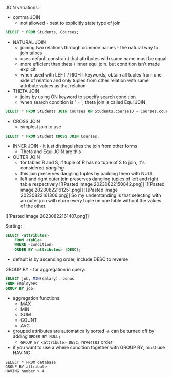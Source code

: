 JOIN variations:
- comma JOIN
	- not allowed - best to explicitly state type of join
```SQL
SELECT * FROM Students, Courses;
```
- NATURAL JOIN
	- joining two relations through common names - the natural way to join talbes
	- uses default constraint that attributes with same name must be equal
	- more efficient than theta / inner equi join. but condition isn't made explicit
	- when used with LEFT / RIGHT keywords, obtain all tuples from one side of relation and only tuples from other relation with same attribute values as that relation
- THETA JOIN
	- joins by using ON keyword to specify search condition
	- when search condition is ' = ', theta join is called Equi JOIN
```SQL
SELECT * FROM Students JOIN Courses ON Students.courseID = Courses.courseID;
```
- CROSS JOIN
	- simplest join to use
```SQL
SELECT * FROM Student CROSS JOIN Courses;
```
- INNER JOIN - it just distinguishes the join from other forms
	- Theta and Equi JOIN are this
- OUTER JOIN
	- for tables R and S, if tuple of R has no tuple of S to join, it's considered *dangling*
	- this join preserves dangling tuples by padding them with NULL
	- left and right outer join preserves dangling tuples of left and right table respectively
![[Pasted image 20230822150842.png]]
![[Pasted image 20230822161251.png]]
![[Pasted image 20230822161306.png]]
So my understanding is that selecting with an outer join will return every tuple on one table without the values of the other.

![[Pasted image 20230822161407.png]]

Sorting:
```SQL
SELECT <attributes>
	FROM <table>
	WHERE <condition>
	ORDER BY <attributes> [DESC];
```
- default is by ascending order, include DESC to reverse

GROUP BY - for aggregation in query:
```SQL
SELECT job, MIN(salary), bonus
FROM Employees
GROUP BY job;
```
- aggregation functions:
	- MAX
	- MIN
	- SUM
	- COUNT
	- AVG
- grouped attributes are automatically sorted -> can be turned off by adding `ORDER BY NULL;`
	- `GROUP BY <attribute> DESC;` reverses order
- if you want to use a where condition together with GROUP BY, must use HAVING
```MySQL
SELECT * FROM database
GROUP BY attribute
HAVING number > 4
```
